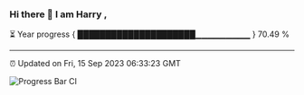 ### Hi there 👋 I am Harry , 

⏳ Year progress { █████████████████████▁▁▁▁▁▁▁▁▁ } 70.49 %

---

⏰ Updated on Fri, 15 Sep 2023 06:33:23 GMT

![Progress Bar CI](https://github.com/duykhang68/duykhang68/workflows/Progress%20Bar%20CI/badge.svg)
